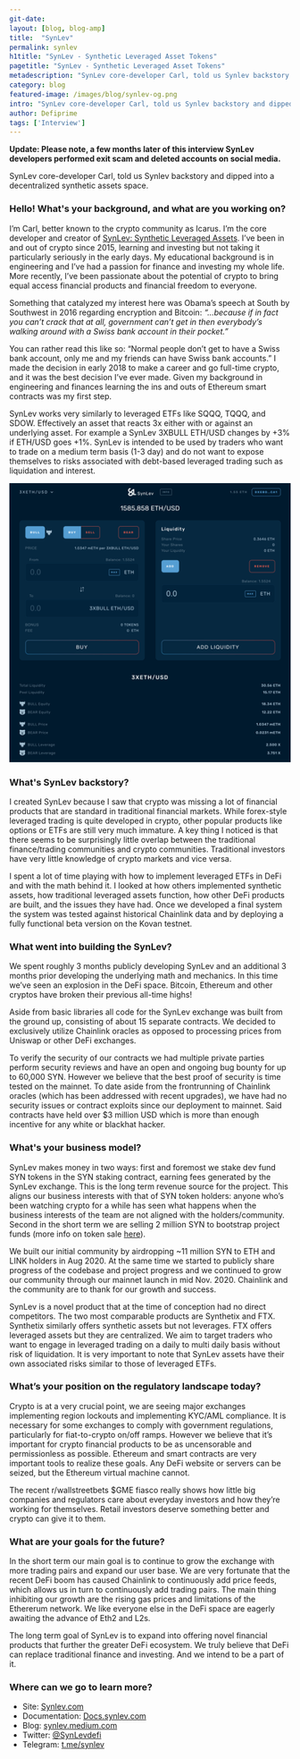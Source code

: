 ```yaml
---
git-date:
layout: [blog, blog-amp]
title:  "SynLev"
permalink: synlev
h1title: "SynLev - Synthetic Leveraged Asset Tokens"
pagetitle: "SynLev - Synthetic Leveraged Asset Tokens"
metadescription: "SynLev core-developer Carl, told us Synlev backstory and dipped into a decentralized synthetic assets space"
category: blog
featured-image: /images/blog/synlev-og.png
intro: "SynLev core-developer Carl, told us Synlev backstory and dipped into a decentralized synthetic assets space"
author: Defiprime
tags: ['Interview']
---
```

**Update: Please note, a few months later of this interview SynLev developers performed exit scam and deleted accounts on social media.**


SynLev core-developer Carl, told us Synlev backstory and dipped into a decentralized synthetic assets space.

### Hello! What's your background, and what are you working on?

I’m Carl, better known to the crypto community as Icarus. I’m the core developer and creator of [SynLev: Synthetic Leveraged Assets](https://synlev.com/). I’ve been in and out of crypto since 2015, learning and investing but not taking it particularly seriously in the early days. My educational background is in engineering and I’ve had a passion for finance and investing my whole life. More recently, I’ve been passionate about the potential of crypto to bring equal access financial products and financial freedom to everyone.

Something that catalyzed my interest here was Obama’s speech at South by Southwest in 2016 regarding encryption and Bitcoin: _“...because if in fact you can’t crack that at all, government can’t get in then everybody’s walking around with a Swiss bank account in their pocket.”_

You can rather read this like so: “Normal people don’t get to have a Swiss bank account, only me and my friends can have Swiss bank accounts.” I made the decision in early 2018 to make a career and go full-time crypto, and it was the best decision I’ve ever made. Given my background in engineering and finances learning the ins and outs of Ethereum smart contracts was my first step.

SynLev works very similarly to leveraged ETFs like SQQQ, TQQQ, and SDOW. Effectively an asset that reacts 3x either with or against an underlying asset. For example a SynLev 3XBULL ETH/USD changes by +3% if ETH/USD goes +1%. SynLev is intended to be used by traders who want to trade on a medium term basis (1-3 day) and do not want to expose themselves to risks associated with debt-based leveraged trading such as liquidation and interest.

![](/images/blog/SynLev_Exchange.png)

### What's SynLev backstory?

I created SynLev because I saw that crypto was missing a lot of financial products that are standard in traditional financial markets. While forex-style leveraged trading is quite developed in crypto, other popular products like options or ETFs are still very much immature. A key thing I noticed is that there seems to be surprisingly little overlap between the traditional finance/trading communities and crypto communities. Traditional investors have very little knowledge of crypto markets and vice versa.  

I spent a lot of time playing with how to implement leveraged ETFs in DeFi and with the math behind it. I looked at how others implemented synthetic assets, how traditional leveraged assets function, how other DeFi products are built, and the issues they have had. Once we developed a final system the system was tested against historical Chainlink data and by deploying a fully functional beta version on the Kovan testnet.


### What went into building the SynLev?

We spent roughly 3 months publicly developing SynLev and an additional 3 months prior developing the underlying math and mechanics. In this time we’ve seen an explosion in the DeFi space. Bitcoin, Ethereum and other cryptos have broken their previous all-time highs!

Aside from basic libraries all code for the SynLev exchange was built from the ground up, consisting of about 15 separate contracts. We decided to exclusively utilize Chainlink oracles as opposed to processing prices from Uniswap or other DeFi exchanges.

To verify the security of our contracts we had multiple private parties perform security reviews and have an open and ongoing bug bounty for up to 60,000 SYN. However we believe that the best proof of security is time tested on the mainnet. To date aside from the frontrunning of Chainlink oracles (which has been addressed with recent upgrades), we have had no security issues or contract exploits since our deployment to mainnet. Said contracts have held over $3 million USD which is more than enough incentive for any white or blackhat hacker.


### What's your business model?

SynLev makes money in two ways: first and foremost we stake dev fund SYN tokens in the SYN staking contract, earning fees generated by the SynLev exchange. This is the long term revenue source for the project. This aligns our business interests with that of SYN token holders: anyone who’s been watching crypto for a while has seen what happens when the business interests of the team are not aligned with the holders/community. Second in the short term we are selling 2 million SYN to bootstrap project funds (more info on token sale [here](https://synlev.medium.com/syn-token-economics-allocation-and-sales-proposal-55f17cdff7a3)).

We built our initial community by airdropping ~11 million SYN to ETH and LINK holders in Aug 2020. At the same time we started to publicly share progress of the codebase and project progress and we continued to grow our community through our mainnet launch in mid Nov. 2020. Chainlink and the community are to thank for our growth and success.

SynLev is a novel product that at the time of conception had no direct competitors. The two most comparable products are Synthetix and FTX. Synthetix similarly offers synthetic assets but not leverages. FTX offers leveraged assets but they are centralized. We aim to target traders who want to engage in leveraged trading on a daily to multi daily basis without risk of liquidation. It is very important to note that SynLev assets have their own associated risks similar to those of leveraged ETFs.


### What’s your position on the regulatory landscape today?

Crypto is at a very crucial point, we are seeing major exchanges implementing region lockouts and implementing KYC/AML compliance. It is necessary for some exchanges to comply with government regulations, particularly for fiat-to-crypto on/off ramps. However we believe that it’s important for crypto financial products to be as uncensorable and permissionless as possible. Ethereum and smart contracts are very important tools to realize these goals. Any DeFi website or servers can be seized, but the Ethereum virtual machine cannot.

The recent r/wallstreetbets $GME fiasco really shows how little big companies and regulators care about everyday investors and how they’re working for themselves. Retail investors deserve something better and crypto can give it to them.


### What are your goals for the future?

In the short term our main goal is to continue to grow the exchange with more trading pairs and expand our user base. We are very fortunate that the recent DeFi boom has caused Chainlink to continuously add price feeds, which allows us in turn to continuously add trading pairs. The main thing inhibiting our growth are the rising gas prices and limitations of the Ethererum network. We like everyone else in the DeFi space are eagerly awaiting the advance of Eth2 and L2s.

The long term goal of SynLev is to expand into offering novel financial products that further the greater DeFi ecosystem. We truly believe that DeFi can replace traditional finance and investing. And we intend to be a part of it.


### Where can we go to learn more?

- Site: [Synlev.com](https://Synlev.com)
- Documentation: [Docs.synlev.com](https://Docs.synlev.com)
- Blog: [synlev.medium.com](https://synlev.medium.com)
- Twitter: [@SynLevdefi](https://twitter.com/SynLevdefi)
- Telegram: [t.me/synlev](https://t.me/synlev)
